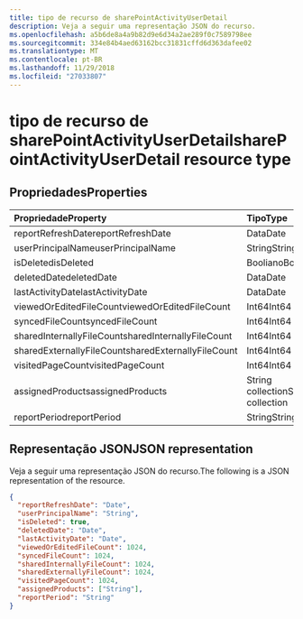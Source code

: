 ```yaml
---
title: tipo de recurso de sharePointActivityUserDetail
description: Veja a seguir uma representação JSON do recurso.
ms.openlocfilehash: a5b6de8a4a9b82d9e6d34a2ae289f0c7589798ee
ms.sourcegitcommit: 334e84b4aed63162bcc31831cffd6d363dafee02
ms.translationtype: MT
ms.contentlocale: pt-BR
ms.lasthandoff: 11/29/2018
ms.locfileid: "27033807"
---
```

# <a name="sharepointactivityuserdetail-resource-type"></a><span data-ttu-id="b5875-103">tipo de recurso de sharePointActivityUserDetail</span><span class="sxs-lookup"><span data-stu-id="b5875-103">sharePointActivityUserDetail resource type</span></span>

## <a name="properties"></a><span data-ttu-id="b5875-104">Propriedades</span><span class="sxs-lookup"><span data-stu-id="b5875-104">Properties</span></span>

| <span data-ttu-id="b5875-105">Propriedade</span><span class="sxs-lookup"><span data-stu-id="b5875-105">Property</span></span>                  | <span data-ttu-id="b5875-106">Tipo</span><span class="sxs-lookup"><span data-stu-id="b5875-106">Type</span></span>              |
| :------------------------ | :---------------- |
| <span data-ttu-id="b5875-107">reportRefreshDate</span><span class="sxs-lookup"><span data-stu-id="b5875-107">reportRefreshDate</span></span>         | <span data-ttu-id="b5875-108">Data</span><span class="sxs-lookup"><span data-stu-id="b5875-108">Date</span></span>              |
| <span data-ttu-id="b5875-109">userPrincipalName</span><span class="sxs-lookup"><span data-stu-id="b5875-109">userPrincipalName</span></span>         | <span data-ttu-id="b5875-110">String</span><span class="sxs-lookup"><span data-stu-id="b5875-110">String</span></span>            |
| <span data-ttu-id="b5875-111">isDeleted</span><span class="sxs-lookup"><span data-stu-id="b5875-111">isDeleted</span></span>                 | <span data-ttu-id="b5875-112">Booliano</span><span class="sxs-lookup"><span data-stu-id="b5875-112">Boolean</span></span>           |
| <span data-ttu-id="b5875-113">deletedDate</span><span class="sxs-lookup"><span data-stu-id="b5875-113">deletedDate</span></span>               | <span data-ttu-id="b5875-114">Data</span><span class="sxs-lookup"><span data-stu-id="b5875-114">Date</span></span>              |
| <span data-ttu-id="b5875-115">lastActivityDate</span><span class="sxs-lookup"><span data-stu-id="b5875-115">lastActivityDate</span></span>          | <span data-ttu-id="b5875-116">Data</span><span class="sxs-lookup"><span data-stu-id="b5875-116">Date</span></span>              |
| <span data-ttu-id="b5875-117">viewedOrEditedFileCount</span><span class="sxs-lookup"><span data-stu-id="b5875-117">viewedOrEditedFileCount</span></span>   | <span data-ttu-id="b5875-118">Int64</span><span class="sxs-lookup"><span data-stu-id="b5875-118">Int64</span></span>             |
| <span data-ttu-id="b5875-119">syncedFileCount</span><span class="sxs-lookup"><span data-stu-id="b5875-119">syncedFileCount</span></span>           | <span data-ttu-id="b5875-120">Int64</span><span class="sxs-lookup"><span data-stu-id="b5875-120">Int64</span></span>             |
| <span data-ttu-id="b5875-121">sharedInternallyFileCount</span><span class="sxs-lookup"><span data-stu-id="b5875-121">sharedInternallyFileCount</span></span> | <span data-ttu-id="b5875-122">Int64</span><span class="sxs-lookup"><span data-stu-id="b5875-122">Int64</span></span>             |
| <span data-ttu-id="b5875-123">sharedExternallyFileCount</span><span class="sxs-lookup"><span data-stu-id="b5875-123">sharedExternallyFileCount</span></span> | <span data-ttu-id="b5875-124">Int64</span><span class="sxs-lookup"><span data-stu-id="b5875-124">Int64</span></span>             |
| <span data-ttu-id="b5875-125">visitedPageCount</span><span class="sxs-lookup"><span data-stu-id="b5875-125">visitedPageCount</span></span>          | <span data-ttu-id="b5875-126">Int64</span><span class="sxs-lookup"><span data-stu-id="b5875-126">Int64</span></span>             |
| <span data-ttu-id="b5875-127">assignedProducts</span><span class="sxs-lookup"><span data-stu-id="b5875-127">assignedProducts</span></span>          | <span data-ttu-id="b5875-128">String collection</span><span class="sxs-lookup"><span data-stu-id="b5875-128">String collection</span></span> |
| <span data-ttu-id="b5875-129">reportPeriod</span><span class="sxs-lookup"><span data-stu-id="b5875-129">reportPeriod</span></span>              | <span data-ttu-id="b5875-130">String</span><span class="sxs-lookup"><span data-stu-id="b5875-130">String</span></span>            |

## <a name="json-representation"></a><span data-ttu-id="b5875-131">Representação JSON</span><span class="sxs-lookup"><span data-stu-id="b5875-131">JSON representation</span></span>

<span data-ttu-id="b5875-132">Veja a seguir uma representação JSON do recurso.</span><span class="sxs-lookup"><span data-stu-id="b5875-132">The following is a JSON representation of the resource.</span></span>

<!-- {
  "blockType": "resource",
  "@odata.type": "microsoft.graph.sharePointActivityUserDetail"
} -->

```json
{
  "reportRefreshDate": "Date", 
  "userPrincipalName": "String", 
  "isDeleted": true, 
  "deletedDate": "Date", 
  "lastActivityDate": "Date", 
  "viewedOrEditedFileCount": 1024, 
  "syncedFileCount": 1024, 
  "sharedInternallyFileCount": 1024, 
  "sharedExternallyFileCount": 1024, 
  "visitedPageCount": 1024, 
  "assignedProducts": ["String"], 
  "reportPeriod": "String"
}
```
